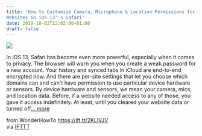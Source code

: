 ```yaml
---
title: 'How to Customize Camera, Microphone & Location Permissions for Specific
Websites in iOS 13''s Safari'
date: 2019-10-02T12:02:00+01:00
draft: false
---
```


[![](https://img.wonderhowto.com/img/67/70/63701916966087/0/customize-camera-microphone-location-permissions-for-specific-websites-ios-13s-safari.1280x600.jpg)](https://ios.gadgethacks.com/how-to/customize-camera-microphone-location-permissions-for-specific-websites-ios-13s-safari-0198476/)

In iOS 13, Safari has become even more powerful, especially when it comes to privacy. The browser will warn you when you create a weak password for a new account. Your history and synced tabs in iCloud are end-to-end encrypted now. And there are per-site settings that let you choose which domains can and can't have permission to use particular device hardware or sensors. By device hardware and sensors, we mean your camera, mics, and location data. Before, if a website needed access to any of those, you gave it access indefinitely. At least, until you cleared your website data or turned off[... more](https://ios.gadgethacks.com/how-to/customize-camera-microphone-location-permissions-for-specific-websites-ios-13s-safari-0198476/)

  
  
from WonderHowTo https://ift.tt/2KLlVJV  
via [IFTTT](https://ifttt.com/?ref=da&site=blogger)